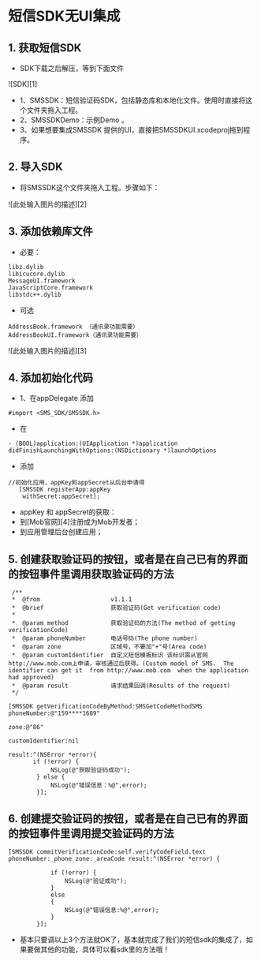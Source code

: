 # 短信SDK无UI集成

## 1. 获取短信SDK
- SDK下载之后解压，等到下面文件

![SDK][1]
- 1、SMSSDK：短信验证码SDK，包括静态库和本地化文件。使用时直接将这个文件夹拖入工程。
- 2、SMSSDKDemo：示例Demo 。
- 3、如果想要集成SMSSDK 提供的UI，直接把SMSSDKUI.xcodeproj拖到程序。

## 2. 导入SDK
- 将SMSSDK这个文件夹拖入工程。步骤如下：

![此处输入图片的描述][2]

## 3. 添加依赖库文件
- 必要：

```objc
libz.dylib
libicucore.dylib
MessageUI.framework
JavaScriptCore.framework
libstdc++.dylib
```

- 可选

```objc
AddressBook.framework （通讯录功能需要）
AddressBookUI.framework（通讯录功能需要）
```
![此处输入图片的描述][3]
## 4. 添加初始化代码
- 1、在appDelegate 添加

```objc
#import <SMS_SDK/SMSSDK.h>
```
- 在

```objc
- (BOOL)application:(UIApplication *)application didFinishLaunchingWithOptions:(NSDictionary *)launchOptions
```
- 添加
```objc
//初始化应用，appKey和appSecret从后台申请得
   [SMSSDK registerApp:appKey
    withSecret:appSecret];
```
- appKey 和 appSecret的获取：
 - 到[Mob官网][4]注册成为Mob开发者；
 - 到应用管理后台创建应用；

## 5. 创建获取验证码的按钮，或者是在自己已有的界面的按钮事件里调用获取验证码的方法

```objc
 /**
 *  @from                    v1.1.1
 *  @brief                   获取验证码(Get verification code)
 *
 *  @param method            获取验证码的方法(The method of getting verificationCode)
 *  @param phoneNumber       电话号码(The phone number)
 *  @param zone              区域号，不要加"+"号(Area code)
 *  @param customIdentifier  自定义短信模板标识 该标识需从官网http://www.mob.com上申请，审核通过后获得。(Custom model of SMS.  The identifier can get it  from http://www.mob.com  when the application had approved)
 *  @param result            请求结果回调(Results of the request)
 */

[SMSSDK getVerificationCodeByMethod:SMSGetCodeMethodSMS phoneNumber:@"159****1689"
                                                               zone:@"86"
                                                   customIdentifier:nil
                                                             result:^(NSError *error){
       if (!error) {
            NSLog(@"获取验证码成功");
        } else {
            NSLog(@"错误信息：%@",error);
        }];
```

## 6. 创建提交验证码的按钮，或者是在自己已有的界面的按钮事件里调用提交验证码的方法
```objc
[SMSSDK commitVerificationCode:self.verifyCodeField.text phoneNumber:_phone zone:_areaCode result:^(NSError *error) {

            if (!error) {
                NSLog(@"验证成功");
            }
            else
            {
                NSLog(@"错误信息:%@",error);
            }
        }];
```

- 基本只要调以上3个方法就OK了，基本就完成了我们的短信sdk的集成了，如果要做其他的功能，具体可以看sdk里的方法哦！
